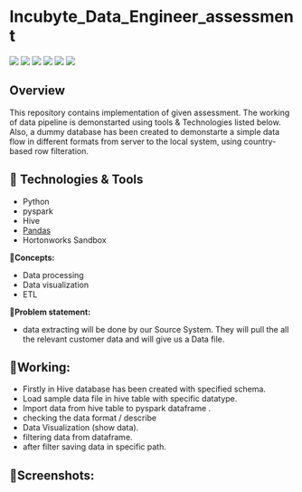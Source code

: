 # Incubyte_Data_Engineer_assessment
![](https://img.shields.io/badge/OS-Linux-informational?style=flat&logo=linux&logoColor=white&color=2bbc8a)
![](https://img.shields.io/badge/Code-Python-informational?style=flat&logo=python&logoColor=white&color=2bbc8a)
![](https://img.shields.io/badge/Shell-Bash-informational?style=flat&logo=gnu-bash&logoColor=white&color=2bbc8a)
![](https://img.shields.io/badge/Tools-PostgreSQL-informational?style=flat&logo=postgresql&logoColor=white&color=2bbc8a)
![](https://img.shields.io/badge/Hortonworks%20-sandbox-%2375FF02)
![](https://img.shields.io/badge/editor%20-pycharm-%2375FF02)

## Overview 
This repository contains implementation of given assessment.
The working of data pipeline is demonstarted using tools & Technologies listed below. 
Also, a dummy database has been created to demonstarte a simple data flow in different formats from server to the local system, 
using country-based row filteration.

## 🔧 Technologies & Tools
- Python 
- pyspark
- Hive
- [Pandas](https://pandas.pydata.org/docs/)
- Hortonworks Sandbox

🔸**Concepts:**
- Data processing
- Data visualization 
- ETL

🔸**Problem statement:**
- data extracting will be done by our Source System. They will pull the all the relevant customer data and will give us a Data file. 

## 🔹Working:
- Firstly in Hive database has been created with specified schema.
- Load sample data file in hive table with specific datatype.
- Import data from hive table to pyspark dataframe .
- checking the data format / describe 
- Data Visualization (show data).
- filtering data from dataframe. 
- after filter saving data in specific path.

## 🔹Screenshots:

